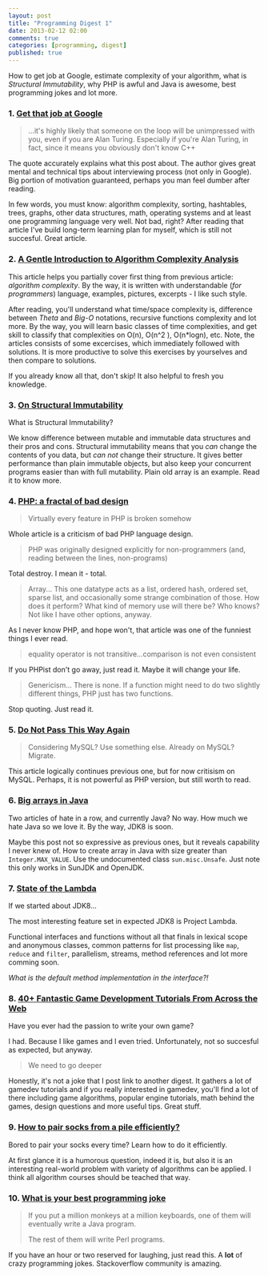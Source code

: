 ```yaml
---
layout: post
title: "Programming Digest 1"
date: 2013-02-12 02:00
comments: true
categories: [programming, digest]
published: true
---
```


How to get job at Google, estimate complexity of your algorithm,
what is *Structural Immutability*, why PHP is awful and Java is awesome, best programming jokes and lot more.

<!-- more -->

### 1. [Get that job at Google](http://steve-yegge.blogspot.com/2008/03/get-that-job-at-google.html)

> ...it's highly likely that someone on the loop will be unimpressed with you,
> even if you are Alan Turing. Especially if you're Alan Turing,
> in fact, since it means you obviously don't know C++

The quote accurately explains what this post about. The author gives great mental and
technical tips about interviewing process (not only in Google).
Big portion of motivation guaranteed, perhaps you man feel dumber after reading.

In few words, you must know: algorithm complexity, sorting, hashtables, trees,
graphs, other data structures, math, operating systems and at least one programming language very well.
Not bad, right? After reading that article I've build long-term learning plan for myself, which is still
not succesful. Great article.

### 2. [A Gentle Introduction to Algorithm Complexity Analysis](http://discrete.gr/complexity/)

This article helps you partially cover first thing from previous article: *algorithm complexity*.
By the way, it is written with understandable (*for programmers*) language, examples, pictures, excerpts - I like
such style.

After reading, you'll understand what time/space complexity is, difference between *Theta* and *Big-O* notations,
recursive functions complexity and lot more. By the way, you will learn basic classes of time complexities, and get
skill to classify that complexities on O(n), O(n^2 ), O(n*logn), etc. Note, the articles consists of some excercises, which immediately followed
with solutions. It is more productive to solve this exercises by yourselves and then compare to solutions.

If you already know all that, don't skip! It also helpful to fresh you knowledge.

### 3. [On Structural Immutability](http://clojurefun.wordpress.com/2013/01/21/on-structural-immutability/)

What is Structural Immutability?

We know difference between mutable and immutable data structures and their pros and cons.
Structural immutability means that you *can* change the contents of you data, but *can not* change their structure.
It gives better performance than plain immutable objects, but also keep your concurrent programs easier than with
full mutability. Plain old array is an example. Read it to know more.

### 4. [PHP: a fractal of bad design](http://me.veekun.com/blog/2012/04/09/php-a-fractal-of-bad-design/)

> Virtually every feature in PHP is broken somehow

Whole article is a criticism of bad PHP language design.

> PHP was originally designed explicitly for non-programmers (and, reading between the lines, non-programs)

Total destroy. I mean it - total.

> Array... This one datatype acts as a list, ordered hash, ordered set,
> sparse list, and occasionally some strange combination of those.
> How does it perform? What kind of memory use will there be?
> Who knows? Not like I have other options, anyway.

As I never know PHP, and hope won't, that article was one of the funniest things I ever read.

> equality operator is not transitive...comparison is not even consistent

If you PHPist don't go away, just read it. Maybe it will change your life.

> Genericism... There is none. If a function might need to do two slightly different things, PHP just has two functions.

Stop quoting. Just read it.

### 5. [Do Not Pass This Way Again](http://grimoire.ca/mysql/choose-something-else)

> Considering MySQL? Use something else. Already on MySQL? Migrate.

This article logically continues previous one, but for now critisism on MySQL.
Perhaps, it is not powerful as PHP version, but still worth to read.

### 6. [Big arrays in Java](http://www.omsn.de/blog/big-arrays-in-java)

Two articles of hate in a row, and currently Java? No way.
How much we hate Java so we love it. By the way, JDK8 is soon.

Maybe this post not so expressive as previous ones, but it reveals capability I never knew of.
How to create array in Java with size greater than `Integer.MAX_VALUE`. Use the undocumented
class `sun.misc.Unsafe`. Just note this only works in SunJDK and OpenJDK.

### 7. [State of the Lambda](http://cr.openjdk.java.net/~briangoetz/lambda/lambda-state-4.html)

If we started about JDK8...

The most interesting feature set in expected JDK8 is Project Lambda.

Functional interfaces and functions without all that finals in lexical scope and anonymous classes,
common patterns for list processing like `map`, `reduce` and `filter`,
parallelism, streams, method references and lot more comming soon.

*What is the default method implementation in the interface?!*

### 8. [40+ Fantastic Game Development Tutorials From Across the Web](http://gamedev.tutsplus.com/articles/roundups/fantastic-gamedev-tutorials-from-across-the-web/)

Have you ever had the passion to write your own game?

I had. Because I like games and I even tried. Unfortunately, not so succesful as expected, but anyway.

> We need to go deeper

Honestly, it's not a joke that I post link to another digest. It gathers a lot of gamedev tutorials and if
you really interested in gamedev, you'll find a lot of there including game algorithms,
popular engine tutorials, math behind the games, design questions and more useful tips. Great stuff.

### 9. [How to pair socks from a pile efficiently?](http://stackoverflow.com/questions/14415881/how-to-pair-socks-from-a-pile-efficiently)

Bored to pair your socks every time? Learn how to do it efficiently.

At first glance it is a humorous question, indeed it is, but also it is an interesting real-world
problem with variety of algorithms can be applied. I think all algorithm courses should be teached
that way.

### 10. [What is your best programming joke](http://stackoverflow.com/questions/234075/what-is-your-best-programmer-joke/1284458)

> If you put a million monkeys at a million keyboards, one of them will eventually write a Java program.
>
> The rest of them will write Perl programs.

If you have an hour or two reserved for laughing, just read this. A **lot** of
crazy programming jokes. Stackoverflow community is amazing.
